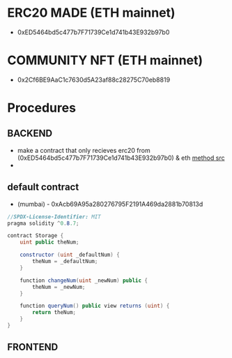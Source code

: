 # ERC20 MADE (ETH mainnet)
- 0xED5464bd5c477b7F71739Ce1d741b43E932b97b0

# COMMUNITY NFT (ETH mainnet)
- 0x2Cf6BE9AaC1c7630d5A23af88c28275C70eb8819

# Procedures
## BACKEND
- make a contract that only recieves erc20 from (0xED5464bd5c477b7F71739Ce1d741b43E932b97b0) & eth [method src](https://stackoverflow.com/questions/65846335/how-to-send-erc20-token-to-smart-contract-balance)
- 

## default contract
- (mumbai) - 0xAcb69A95a280276795F2191A469da2881b70813d

```c#
//SPDX-License-Identifier: MIT
pragma solidity ^0.8.7;

contract Storage {
    uint public theNum;

    constructor (uint _defaultNum) {
        theNum = _defaultNum;
    }

    function changeNum(uint _newNum) public {
        theNum = _newNum;
    }

    function queryNum() public view returns (uint) {
        return theNum;
    }
}
```

## FRONTEND